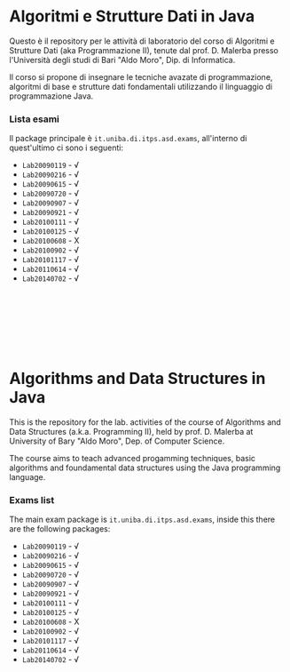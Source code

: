Algoritmi e Strutture Dati in Java
===============================

Questo è il repository per le attività di laboratorio del corso di Algoritmi e Strutture Dati (aka Programmazione II), tenute dal prof. D. Malerba presso l'Università degli studi di Bari "Aldo Moro", Dip. di Informatica. 

Il corso si propone di insegnare le tecniche avazate di programmazione, algoritmi di base e strutture dati fondamentali utilizzando il linguaggio di programmazione Java.

### Lista esami
Il package principale è `it.uniba.di.itps.asd.exams`, all'interno di quest'ultimo ci sono i seguenti:

+ `Lab20090119` - √
+ `Lab20090216` - √
+ `Lab20090615` - √
+ `Lab20090720` - √
+ `Lab20090907` - √
+ `Lab20090921` - √
+ `Lab20100111` - √
+ `Lab20100125` - √
+ `Lab20100608` - X
+ `Lab20100902` - √
+ `Lab20101117` - √
+ `Lab20110614` - √
+ `Lab20140702` - √

<br /><br /><br /><br /><br /><br />

Algorithms and Data Structures in Java
=============

This is the repository for the lab. activities of the course of Algorithms and Data Structures (a.k.a. Programming II), held by prof. D. Malerba at University of Bary "Aldo Moro", Dep. of Computer Science.

The course aims to teach advanced progamming techniques, basic algorithms and foundamental data structures using the Java programming language.

### Exams list
The main exam package is `it.uniba.di.itps.asd.exams`, inside this there are the following packages:

+ `Lab20090119` - √
+ `Lab20090216` - √
+ `Lab20090615` - √
+ `Lab20090720` - √
+ `Lab20090907` - √
+ `Lab20090921` - √
+ `Lab20100111` - √
+ `Lab20100125` - √
+ `Lab20100608` - X
+ `Lab20100902` - √
+ `Lab20101117` - √
+ `Lab20110614` - √
+ `Lab20140702` - √